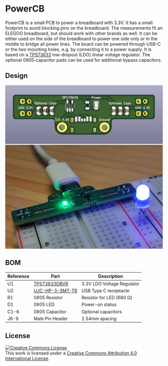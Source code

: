 # PowerCB

PowerCB is a small PCB to power a breadboard with 3.3V. It has a small footprint to avoid blocking pins on the breadboard. The measurements fit an ELEGOO breadboard, but should work with other brands as well. It can be either used on the side of the breadboard to power one side only *or* in the middle to bridge all power lines. The board can be powered through USB-C or the two mounting holes, e.g. by connecting it to a power supply. It is based on a [TPS73633](http://www.ti.com/product/TPS73633-EP) low-dropout (LDO) linear voltage regulator. The optional 0805-capacitor pads can be used for additional bypass capacitors.

## Design
![Rendering of the board](./board-rendering.jpg)
![Example usage of the board](./example.jpg)

## BOM
Reference | Part        | Description
--------- | ----------- | ---
U1        | <a href="https://www.mouser.de/ProductDetail/595-TPS73633DBVR/">TPS73633DBVR</a> | 3.3V LDO Voltage Regulator
U2        | <a href="https://www.mouser.de/ProductDetail/490-UJC-HP-3-SMT-TR/">UJC-HP-3-SMT-TR</a> | USB Type C receptacle
R1        | 0805 Resistor     | Resistor for LED (680 Ω)
D1        | 0805 LED          | Power-on status
C1-6      | 0805 Capacitor    | Optional capacitors
J6-9      | Male Pin Header   | 2.54mm spacing

## License
<a rel="license" href="http://creativecommons.org/licenses/by/4.0/"><img alt="Creative Commons License" style="border-width:0" src="https://i.creativecommons.org/l/by/4.0/88x31.png" /></a><br />This work is licensed under a <a rel="license" href="http://creativecommons.org/licenses/by/4.0/">Creative Commons Attribution 4.0 International License</a>.
